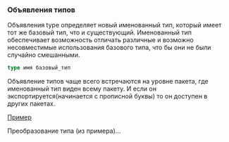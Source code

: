 ### Объявления типов

Объявления type определяет новый именованный тип, который имеет тот же базовый тип,
что и существующий.
Именованный тип обеспечивает возможность отличать различные и возможно несовместимые использования
базового типа, что бы они не были случайно смешанными.
```go
type имя базовый_тип
```

Объявление типов чаще всего встречаются на уровне пакета, где именованный тип виден всему пакету.
И если он экспортируется(начинается с прописной буквы) то он доступен в других пакетах.

[Пример](https://github.com/unixlinuxgeek/The_Go_Programming_Language/blob/main/lessons/chapter2/2.5/tempconv0.go)

Преобразование типа (из примера)...
```go

```
